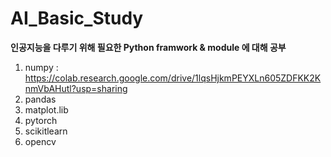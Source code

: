# **AI_Basic_Study** #

**인공지능을 다루기 위해 필요한 Python framwork & module 에 대해 공부**

1. numpy : https://colab.research.google.com/drive/1lqsHjkmPEYXLn605ZDFKK2KnmVbAHutl?usp=sharing
2. pandas
3. matplot.lib
4. pytorch
5. scikitlearn
6. opencv
